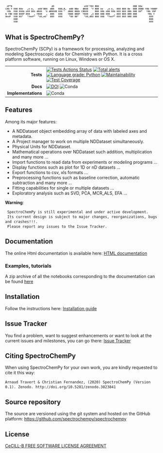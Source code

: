 ![titre](titre.png)
## What is SpectroChemPy?

SpectroChemPy (SCPy) is a framework for processing, analyzing and modeling 
Spectroscopic data for Chemistry with Python. It is a cross platform software, 
running on Linux, Windows or OS X.

||| 
|---:|:---|
|**Tests**| [![Tests Actions Status](https://github.com/spectrochempy/spectrochempy/actions/workflows/test_package.yml/badge.svg)](https://github.com/spectrochempy/spectrochempy/actions) [![Total alerts](https://img.shields.io/lgtm/alerts/g/spectrochempy/spectrochempy.svg?logo=lgtm&logoWidth=18)](https://lgtm.com/projects/g/spectrochempy/spectrochempy/alerts/) [![Language grade: Python](https://img.shields.io/lgtm/grade/python/g/spectrochempy/spectrochempy.svg?logo=lgtm&logoWidth=18)](https://lgtm.com/projects/g/spectrochempy/spectrochempy/context:python) [![Maintainability](https://api.codeclimate.com/v1/badges/78681bc1aabbb8ca915f/maintainability)](https://codeclimate.com/github/spectrochempy/spectrochempy/maintainability) [![Test Coverage](https://api.codeclimate.com/v1/badges/78681bc1aabbb8ca915f/test_coverage)](https://codeclimate.com/github/spectrochempy/spectrochempy/test_coverage)||**Packages**|[![Anaconda-Server Badge](https://anaconda.org/spectrocat/spectrochempy/badges/installer/conda.svg)](https://conda.anaconda.org/spectrocat) ![Conda](https://img.shields.io/conda/v/spectrocat/spectrochempy) ![Docker](https://img.shields.io/docker/cloud/automated/spectrocat/spectrochempy) |
|**Docs**|[![DOI](https://zenodo.org/badge/DOI/10.5281/zenodo.3823841.svg)](https://doi.org/10.5281/zenodo.3823841) ![Conda](https://img.shields.io/conda/l/spectrocat/spectrochempy)|  
|**Implementations**|![Conda](https://img.shields.io/conda/pn/spectrocat/spectrochempy)|



## Features

Among its major features:

* A NDDataset object embedding array of data with labeled axes and metadata.
* A Project manager to work on multiple NDDataset simultaneously.
* Physical Units for NDDataset.
* Mathematical operations over NDDataset such addition, multiplication and many more ...
* Import functions to read data from experiments or modeling programs ...
* Display functions such as plot for 1D or nD datasets ...
* Export functions to csv, xls formats ...
* Preprocessing functions such as baseline correction, automatic subtraction and many more ...
* Fitting capabilities for single or multiple datasets ...
* Exploratory analysis such as SVD, PCA, MCR_ALS, EFA ...

**Warning**:

     SpectroChemPy is still experimental and under active development. 
     Its current design is subject to major changes, reorganizations, bugs and crashes!!!. 
     Please report any issues to the Issue Tracker.

## Documentation

The online Html documentation is available here:  [HTML documentation](https://www.spectrochempy.fr)

### Examples, tutorials

A zip archive of all the notebooks corresponding to the documentation  can be found [here](https://www.spectrochempy.fr/downloads/stable-spectrochempy-notebooks.zip)

## Installation

Follow the instructions here: [Installation guide](https://www.spectrochempy.fr/stable/gettingstarted/install/index.html)

## Issue Tracker

You find a problem, want to suggest enhancements or want to look at the current issues and milestones, you can go there:  [Issue Tracker](https://github.com/spectrochempy/spectrochempy/issues)

## Citing SpectroChemPy

When using SpectroChemPy for your own work, you are kindly requested to cite it this way:
```
Arnaud Travert & Christian Fernandez, (2020) SpectroChemPy (Version 0.1). Zenodo. http://doi.org/10.5281/zenodo.3823841
```

## Source repository 

The source are versioned using the git system and hosted on the GitHub platform: 
https://github.com/spectrochempy/spectrochempy

## License

[CeCILL-B FREE SOFTWARE LICENSE AGREEMENT](https://cecill.info/licences/Licence_CeCILL-B_V1-en.html)
